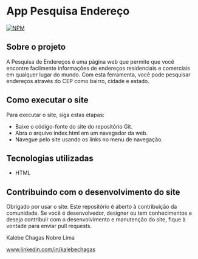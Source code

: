 #  App Pesquisa Endereço
[![NPM](https://img.shields.io/npm/l/react)](https://github.com/kalebechagas/App_Pesquisa_Endereco)

## Sobre o projeto

A Pesquisa de Endereços é uma página web que permite que você encontre facilmente informações de endereços residenciais e comerciais em qualquer lugar do mundo. Com esta ferramenta, você pode pesquisar endereços através do CEP como bairro, cidade e estado.

## Como executar o site

Para executar o site, siga estas etapas:

- Baixe o código-fonte do site do repositório Git.
- Abra o arquivo index.html em um navegador da web.
- Navegue pelo site usando os links no menu de navegação.

## Tecnologias utilizadas
- HTML

## Contribuindo com o desenvolvimento do site

Obrigado por usar o site. Este repositório é aberto à contribuição da comunidade. Se você é desenvolvedor, designer ou tem conhecimentos e deseja contribuir com o desenvolvimento e manutenção do site, fique à vontade para enviar pull requests.

Kalebe Chagas Nobre Lima

www.linkedin.com/in/kalebechagas
